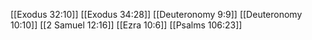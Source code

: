 [[Exodus 32:10]]
[[Exodus 34:28]]
[[Deuteronomy 9:9]]
[[Deuteronomy 10:10]]
[[2 Samuel 12:16]]
[[Ezra 10:6]]
[[Psalms 106:23]]
